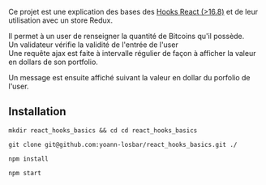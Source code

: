 Ce projet est une explication des bases des [Hooks React (>16.8)](https://www.google.com) et de leur utilisation avec un store Redux. <br/>

Il permet à un user de renseigner la quantité de Bitcoins qu'il possède.<br/>
Un validateur vérifie la validité de l'entrée de l'user </br>
Une requête ajax est faite à intervalle régulier de façon à afficher la valeur en dollars
de son portfolio. </br>

Un message est ensuite affiché suivant la valeur en dollar du porfolio de l'user.

## Installation

`mkdir react_hooks_basics && cd cd react_hooks_basics`

`git clone git@github.com:yoann-losbar/react_hooks_basics.git ./`

`npm install`

`npm start`
